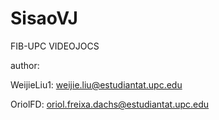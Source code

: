 # SisaoVJ
FIB-UPC VIDEOJOCS 

author:

WeijieLiu1: weijie.liu@estudiantat.upc.edu

OriolFD: oriol.freixa.dachs@estudiantat.upc.edu
